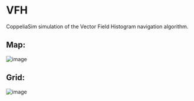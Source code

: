 # VFH
CoppeliaSim simulation of the Vector Field Histogram navigation algorithm.

## Map:
![image](https://github.com/ErickAguilera/VFH/assets/44282912/e869f1be-f566-4281-b399-dcb1fa37d5ca)

## Grid:
![image](https://github.com/ErickAguilera/VFH/assets/44282912/998e966f-cd33-4f37-8704-d416b3a4090b)
